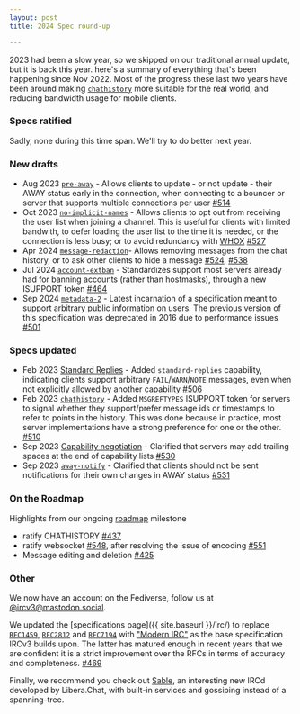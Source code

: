 ```yaml
---
layout: post
title: 2024 Spec round-up

---
```


2023 had been a slow year, so we skipped on our traditional annual update, but it is back this year. here's a summary of everything that's been happening since Nov 2022.
Most of the progress these last two years have been around making [`chathistory`](https://ircv3.net/specs/extensions/chathistory) more suitable for the real world, and reducing bandwidth usage for mobile clients.

### Specs ratified

Sadly, none during this time span. We'll try to do better next year.

### New drafts

* Aug 2023 [`pre-away`](https://ircv3.net/specs/extensions/pre-away) - Allows clients to update - or not update - their AWAY status early in the connection, when connecting to a bouncer or server that supports multiple connections per user [#514](https://github.com/ircv3/ircv3-specifications/pull/514)
* Oct 2023 [`no-implicit-names`](https://ircv3.net/specs/extensions/no-implicit-names) - Allows clients to opt out from receiving the user list when joining a channel. This is useful for clients with limited bandwith, to defer loading the user list to the time it is needed, or the connection is less busy; or to avoid redundancy with [WHOX](https://ircv3.net/specs/extensions/whox) [#527](https://github.com/ircv3/ircv3-specifications/pull/527)
* Apr 2024 [`message-redaction`](https://ircv3.net/specs/extensions/message-redaction)- Allows removing messages from the chat history, or to ask other clients to hide a message [#524](https://github.com/ircv3/ircv3-specifications/pull/524), [#538](https://github.com/ircv3/ircv3-specifications/pull/538)
* Jul 2024 [`account-extban`](https://ircv3.net/specs/extensions/account-extban) - Standardizes support most servers already had for banning accounts (rather than hostmasks), through a new ISUPPORT token [#464](https://github.com/ircv3/ircv3-specifications/pull/464)
* Sep 2024 [`metadata-2`](https://ircv3.net/specs/extensions/metadata) - Latest incarnation of a specification meant to support arbitrary public information on users. The previous version of this specification was deprecated in 2016 due to performance issues [#501](https://github.com/ircv3/ircv3-specifications/pull/501)

### Specs updated

* Feb 2023 [Standard Replies](https://ircv3.net/specs/extensions/standard-replies) - Added `standard-replies` capability, indicating clients support arbitrary `FAIL`/`WARN`/`NOTE` messages, even when not explicitly allowed by another capability [#506](https://github.com/ircv3/ircv3-specifications/pull/506)
* Feb 2023 [`chathistory`](https://ircv3.net/specs/extensions/chathistory) - Added `MSGREFTYPES` ISUPPORT token for servers to signal whether they support/prefer message ids or timestamps to refer to points in the history. This was done because in practice, most server implementations have a strong preference for one or the other. [#510](https://github.com/ircv3/ircv3-specifications/pull/510)
* Sep 2023 [Capability negotiation](https://ircv3.net/specs/extensions/capability-negotiation) - Clarified that servers may add trailing spaces at the end of capability lists [#530](https://github.com/ircv3/ircv3-specifications/pull/530)
* Sep 2023 [`away-notify`](https://ircv3.net/specs/extensions/away-notify) - Clarified that clients should not be sent notifications for their own changes in AWAY status [#531](https://github.com/ircv3/ircv3-specifications/pull/531)

### On the Roadmap

Highlights from our ongoing [roadmap](https://github.com/ircv3/ircv3-specifications/milestone/4) milestone

* ratify CHATHISTORY [#437](https://github.com/ircv3/ircv3-specifications/issues/437)
* ratify websocket [#548](https://github.com/ircv3/ircv3-specifications/pull/548), after resolving the issue of encoding [#551](https://github.com/ircv3/ircv3-specifications/pull/551)
* Message editing and deletion [#425](https://github.com/ircv3/ircv3-specifications/pull/425)

### Other

We now have an account on the Fediverse, follow us at [@ircv3@mastodon.social](https://mastodon.social/@ircv3).

We updated the [specifications page]({{ site.baseurl }}/irc/) to replace [`RFC1459`](https://tools.ietf.org/html/rfc1459), [`RFC2812`](https://tools.ietf.org/html/rfc2812) and [`RFC7194`](https://tools.ietf.org/html/rfc7194) with ["Modern IRC"](https://modern.ircdocs.horse/) as the base specification IRCv3 builds upon. The latter has matured enough in recent years that we are confident it is a strict improvement over the RFCs in terms of accuracy and completeness. [#469](https://github.com/ircv3/ircv3.github.io/pull/469)

Finally, we recommend you check out [Sable](https://github.com/Libera-Chat/sable), an interesting new IRCd developed by Libera.Chat, with built-in services and gossiping instead of a spanning-tree.
